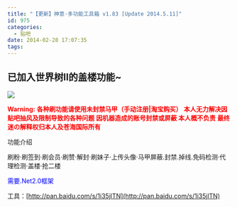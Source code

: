 ```yaml
---
title: "【更新】神意·多功能工具箱 v1.83 [Update 2014.5.11]"
id: 975
categories:
  - 贴吧
date: 2014-02-28 17:07:35
tags:
---
```


已加入世界树II的盖楼功能~
-----------------------------------

![](http://ww3.sinaimg.cn/mw690/841aea59jw1efz64vdzbkj20it0caade.jpg)

<span style="color: #ff0000;">**Warning:**</span>
<span style="color: #ff0000;">**各种刷功能请使用未封禁马甲（手动注册|淘宝购买）**</span>
<span style="color: #ff0000;">**本人无力解决因贴吧抽风及限制导致的各种问题**</span>
<span style="color: #ff0000;">**因机器造成的账号封禁或屏蔽 本人概不负责**</span>
<span style="color: #ff0000;">**最终迷の解释权归本人及苍海国际所有**</span>

功能介绍

刷粉·刷签到·刷会员·刷赞·解封·刷妹子·上传头像·马甲屏蔽.封禁.掉线.免码检测·代理检测·盖楼·抢二楼

<span style="color: #0000ff;">需要.Net2.0框架 </span>
<!--more-->

<!--easy2hide start{reply_to_this=true}-->
工具：[http://pan.baidu.com/s/1i35jlTN](http://pan.baidu.com/s/1i35jlTN)
<!--easy2hide end-->